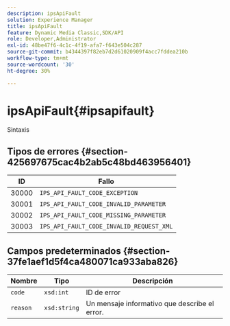 ```yaml
---
description: ipsApiFault
solution: Experience Manager
title: ipsApiFault
feature: Dynamic Media Classic,SDK/API
role: Developer,Administrator
exl-id: 48be47f6-4c1c-4f19-afa7-f643e504c287
source-git-commit: b4344397f82eb7d2d61020909f4acc7fddea210b
workflow-type: tm+mt
source-wordcount: '30'
ht-degree: 30%

---
```


# ipsApiFault{#ipsapifault}

Sintaxis

## Tipos de errores {#section-425697675cac4b2ab5c48bd463956401}

| ID | Fallo |
|---|---|
| 30000 | `IPS_API_FAULT_CODE_EXCEPTION` |
| 30001 | `IPS_API_FAULT_CODE_INVALID_PARAMETER` |
| 30002 | `IPS_API_FAULT_CODE_MISSING_PARAMETER` |
| 30003 | `IPS_API_FAULT_CODE_INVALID_REQUEST_XML` |

## Campos predeterminados {#section-37fe1aef1d5f4ca480071ca933aba826}

| Nombre | Tipo | Descripción |
|---|---|---|
| `code` | `xsd:int` | ID de error |
| `reason` | `xsd:string` | Un mensaje informativo que describe el error. |
